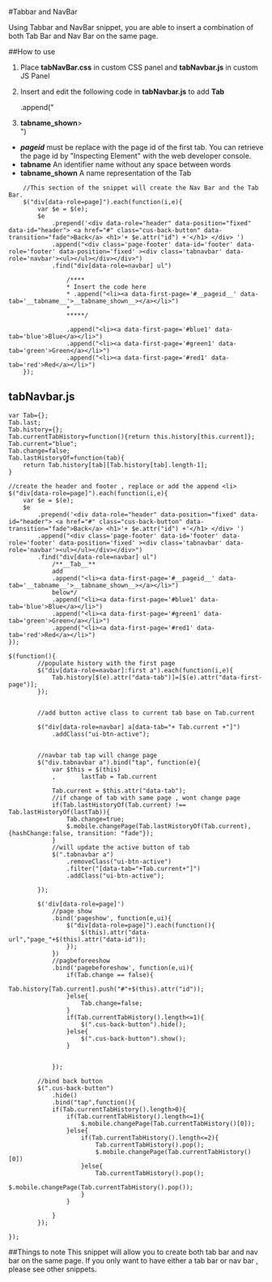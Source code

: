 #Tabbar and NavBar

Using Tabbar and NavBar snippet, you are able to insert a combination of both Tab Bar and Nav Bar on the same page.


##How to use

1) Place <b>tabNavBar.css</b> in custom CSS panel and <b>tabNavbar.js</b> in custom JS Panel

2) Insert and edit the following code in <b>tabNavbar.js</b> to add <b>Tab</b>

    .append("<li><a data-first-page='#__pageid__' data-tab='__tabname__'>__tabname_shown__></a></li>") 

- **___pageid___** must be replace with the page id of the first tab. You can retrieve the page id by "Inspecting Element" with the web developer console.
- **__tabname__** An identifier name without any space between words 
- **__tabname_shown__** A name representation of the Tab

```
    //This section of the snippet will create the Nav Bar and the Tab Bar.
    $("div[data-role=page]").each(function(i,e){
        var $e = $(e);
        $e
            .prepend('<div data-role="header" data-position="fixed" data-id="header"> <a href="#" class="cus-back-button" data-transition="fade">Back</a> <h1>'+ $e.attr("id") +'</h1> </div> ')
            .append("<div class='page-footer' data-id='footer' data-role='footer' data-position='fixed' ><div class='tabnavbar' data-role='navbar'><ul></ul></div></div>")
            .find("div[data-role=navbar] ul")

                /**** 
                * Insert the code here
                * .append("<li><a data-first-page='#__pageid__' data-tab='__tabname__'>__tabname_shown__></a></li>") 
                *
                *****/

                .append("<li><a data-first-page='#blue1' data-tab='blue'>Blue</a></li>")
                .append("<li><a data-first-page='#green1' data-tab='green'>Green</a></li>")
                .append("<li><a data-first-page='#red1' data-tab='red'>Red</a></li>")
    });
```
## tabNavbar.js


    var Tab={};
    Tab.last;
    Tab.history={};
    Tab.currentTabHistory=function(){return this.history[this.current]};
    Tab.current="blue";
    Tab.change=false;
    Tab.lastHistoryOf=function(tab){
        return Tab.history[tab][Tab.history[tab].length-1];
    }
    
    //create the header and footer , replace or add the append <li>
    $("div[data-role=page]").each(function(i,e){
    	var $e = $(e);
    	$e
    		.prepend('<div data-role="header" data-position="fixed" data-id="header"> <a href="#" class="cus-back-button" data-transition="fade">Back</a> <h1>'+ $e.attr("id") +'</h1> </div> ')
    		.append("<div class='page-footer' data-id='footer' data-role='footer' data-position='fixed' ><div class='tabnavbar' data-role='navbar'><ul></ul></div></div>")
    		.find("div[data-role=navbar] ul")
    			/**__Tab__**
    			add 
    			.append("<li><a data-first-page='#__pageid__' data-tab='__tabname__'>__tabname_shown__></a></li>") 
    			below*/
    			.append("<li><a data-first-page='#blue1' data-tab='blue'>Blue</a></li>")
    			.append("<li><a data-first-page='#green1' data-tab='green'>Green</a></li>")
    			.append("<li><a data-first-page='#red1' data-tab='red'>Red</a></li>")
    });
    	
    $(function(){
    		//populate history with the first page
    		$("div[data-role=navbar]:first a").each(function(i,e){
    			Tab.history[$(e).attr("data-tab")]=[$(e).attr("data-first-page")];
    		});
    
    		
    		//add button active class to current tab base on Tab.current
    
    		$("div[data-role=navbar] a[data-tab="+ Tab.current +"]")
    			.addClass("ui-btn-active");
    		
    		
    		//navbar tab tap will change page
    		$("div.tabnavbar a").bind("tap", function(e){
    			var $this = $(this)
    			,		lastTab = Tab.current
    			
    			Tab.current = $this.attr("data-tab");
    			//if change of tab with same page , wont change page
    			if(Tab.lastHistoryOf(Tab.current) !== Tab.lastHistoryOf(lastTab)){
    				Tab.change=true;
    				$.mobile.changePage(Tab.lastHistoryOf(Tab.current),{hashChange:false, transition: "fade"});
    			}
    			//will update the active button of tab
    			$(".tabnavbar a")
    				.removeClass("ui-btn-active")
    				.filter("[data-tab="+Tab.current+"]")
    				.addClass("ui-btn-active");
    				
    		});
    		
    		$('div[data-role=page]')
    			//page show
    			.bind('pageshow', function(e,ui){
    				$("div[data-role=page]").each(function(){
    					$(this).attr("data-url","page_"+$(this).attr("data-id"));
    				});
    			})
    			//pagbeforeeshow
    			.bind('pagebeforeshow', function(e,ui){
    				if(Tab.change == false){
    					Tab.history[Tab.current].push("#"+$(this).attr("id"));
    				}else{
    					Tab.change=false;
    				}
    				if(Tab.currentTabHistory().length<=1){
    					$(".cus-back-button").hide();
    				}else{
    					$(".cus-back-button").show();
    				}
    				
    				
    			});
    		
    		//bind back button
    		$(".cus-back-button")
    			.hide()
    			.bind("tap",function(){
    			if(Tab.currentTabHistory().length>0){
    				if(Tab.currentTabHistory().length<=1){
    					$.mobile.changePage(Tab.currentTabHistory()[0]);
    				}else{
    					if(Tab.currentTabHistory().length<=2){
    						Tab.currentTabHistory().pop();
    						$.mobile.changePage(Tab.currentTabHistory()[0])
    					}else{
    						Tab.currentTabHistory().pop();
    						$.mobile.changePage(Tab.currentTabHistory().pop());
    					}
    				}
    				
    			}
    		});
    		
    });
##Things to note
This snippet will allow you to create both tab bar and nav bar on the same page. If you only want to have either a tab bar or nav bar , please see other snippets.